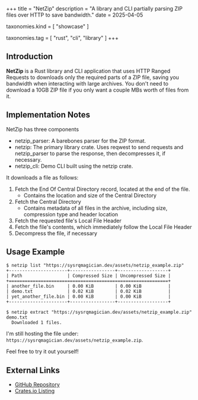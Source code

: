 +++
title = "NetZip"
description = "A library and CLI partially parsing ZIP files over HTTP to save bandwidth."
date = 2025-04-05

taxonomies.kind = [
    "showcase"
]

taxonomies.tag = [
    "rust",
    "cli",
    "library"
]
+++


## Introduction
**NetZip** is a Rust library and CLI application that uses HTTP Ranged Requests to downloads only the required parts of a ZIP file, saving you bandwidth when interacting with large archives.
You don't need to download a 10GB ZIP file if you only want a couple MBs worth of files from it.

## Implementation Notes
NetZip has three components
- netzip_parser: A barebones parser for the ZIP format.
- netzip: The primary library crate. Uses reqwest to send requests and netzip_parser to parse the response, then decompresses it, if necessary.
- netzip_cli: Demo CLI built using the netzip crate.

It downloads a file as follows:
1. Fetch the End Of Central Directory record, located at the end of the file.
    - Contains the location and size of the Central Directory
1. Fetch the Central Directory
    - Contains metadata of all files in the archive, including size, compression type and header location
1. Fetch the requested file's Local File Header
1. Fetch the file's contents, which immediately follow the Local File Header
1. Decompress the file, if necessary 

## Usage Example
```
$ netzip list "https://sysrqmagician.dev/assets/netzip_example.zip"
+----------------------+-----------------+-------------------+
| Path                 | Compressed Size | Uncompressed Size |
+============================================================+
| another_file.bin     | 0.00 KiB        | 0.00 KiB          |
| demo.txt             | 0.02 KiB        | 0.02 KiB          |
| yet_another_file.bin | 0.00 KiB        | 0.00 KiB          |
+----------------------+-----------------+-------------------+

$ netzip extract "https://sysrqmagician.dev/assets/netzip_example.zip" demo.txt
  Downloaded 1 files.
```

I'm still hosting the file under: ``https://sysrqmagician.dev/assets/netzip_example.zip``.

Feel free to try it out yourself!

## External Links
- [GitHub Repository](https://github.com/sysrqmagician/netzip)
- [Crates.io Listing](https://crates.io/crates/netzip)
